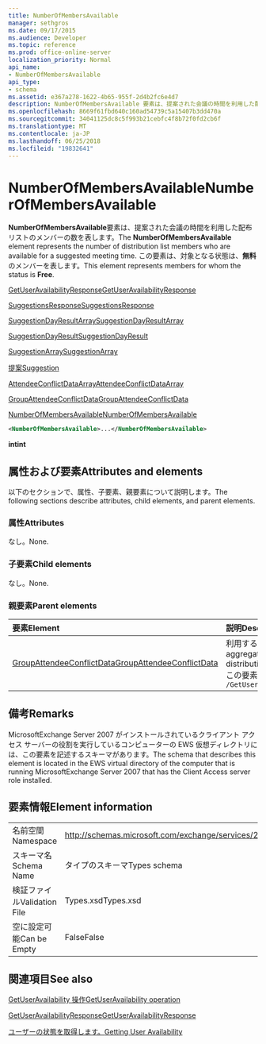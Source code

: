```yaml
---
title: NumberOfMembersAvailable
manager: sethgros
ms.date: 09/17/2015
ms.audience: Developer
ms.topic: reference
ms.prod: office-online-server
localization_priority: Normal
api_name:
- NumberOfMembersAvailable
api_type:
- schema
ms.assetid: e367a278-1622-4b65-955f-2d4b2fc6e4d7
description: NumberOfMembersAvailable 要素は、提案された会議の時間を利用した配布リストのメンバーの数を表します。 この要素は、対象となる状態は、無料のメンバーを表します。
ms.openlocfilehash: 8669f61fbd640c160ad54739c5a15407b3dd470a
ms.sourcegitcommit: 34041125dc8c5f993b21cebfc4f8b72f0fd2cb6f
ms.translationtype: MT
ms.contentlocale: ja-JP
ms.lasthandoff: 06/25/2018
ms.locfileid: "19832641"
---
```

# <a name="numberofmembersavailable"></a><span data-ttu-id="533d5-104">NumberOfMembersAvailable</span><span class="sxs-lookup"><span data-stu-id="533d5-104">NumberOfMembersAvailable</span></span>

<span data-ttu-id="533d5-105">**NumberOfMembersAvailable**要素は、提案された会議の時間を利用した配布リストのメンバーの数を表します。</span><span class="sxs-lookup"><span data-stu-id="533d5-105">The **NumberOfMembersAvailable** element represents the number of distribution list members who are available for a suggested meeting time.</span></span> <span data-ttu-id="533d5-106">この要素は、対象となる状態は、**無料**のメンバーを表します。</span><span class="sxs-lookup"><span data-stu-id="533d5-106">This element represents members for whom the status is **Free**.</span></span>
  
[<span data-ttu-id="533d5-107">GetUserAvailabilityResponse</span><span class="sxs-lookup"><span data-stu-id="533d5-107">GetUserAvailabilityResponse</span></span>](getuseravailabilityresponse.md)
  
[<span data-ttu-id="533d5-108">SuggestionsResponse</span><span class="sxs-lookup"><span data-stu-id="533d5-108">SuggestionsResponse</span></span>](suggestionsresponse.md)
  
[<span data-ttu-id="533d5-109">SuggestionDayResultArray</span><span class="sxs-lookup"><span data-stu-id="533d5-109">SuggestionDayResultArray</span></span>](suggestiondayresultarray.md)
  
[<span data-ttu-id="533d5-110">SuggestionDayResult</span><span class="sxs-lookup"><span data-stu-id="533d5-110">SuggestionDayResult</span></span>](suggestiondayresult.md)
  
[<span data-ttu-id="533d5-111">SuggestionArray</span><span class="sxs-lookup"><span data-stu-id="533d5-111">SuggestionArray</span></span>](suggestionarray.md)
  
[<span data-ttu-id="533d5-112">提案</span><span class="sxs-lookup"><span data-stu-id="533d5-112">Suggestion</span></span>](suggestion.md)
  
[<span data-ttu-id="533d5-113">AttendeeConflictDataArray</span><span class="sxs-lookup"><span data-stu-id="533d5-113">AttendeeConflictDataArray</span></span>](attendeeconflictdataarray.md)
  
[<span data-ttu-id="533d5-114">GroupAttendeeConflictData</span><span class="sxs-lookup"><span data-stu-id="533d5-114">GroupAttendeeConflictData</span></span>](groupattendeeconflictdata.md)
  
[<span data-ttu-id="533d5-115">NumberOfMembersAvailable</span><span class="sxs-lookup"><span data-stu-id="533d5-115">NumberOfMembersAvailable</span></span>](numberofmembersavailable.md)
  
```xml
<NumberOfMembersAvailable>...</NumberOfMembersAvailable>
```

 <span data-ttu-id="533d5-116">**int**</span><span class="sxs-lookup"><span data-stu-id="533d5-116">**int**</span></span>
## <a name="attributes-and-elements"></a><span data-ttu-id="533d5-117">属性および要素</span><span class="sxs-lookup"><span data-stu-id="533d5-117">Attributes and elements</span></span>

<span data-ttu-id="533d5-118">以下のセクションで、属性、子要素、親要素について説明します。</span><span class="sxs-lookup"><span data-stu-id="533d5-118">The following sections describe attributes, child elements, and parent elements.</span></span>
  
### <a name="attributes"></a><span data-ttu-id="533d5-119">属性</span><span class="sxs-lookup"><span data-stu-id="533d5-119">Attributes</span></span>

<span data-ttu-id="533d5-120">なし。</span><span class="sxs-lookup"><span data-stu-id="533d5-120">None.</span></span>
  
### <a name="child-elements"></a><span data-ttu-id="533d5-121">子要素</span><span class="sxs-lookup"><span data-stu-id="533d5-121">Child elements</span></span>

<span data-ttu-id="533d5-122">なし。</span><span class="sxs-lookup"><span data-stu-id="533d5-122">None.</span></span>
  
### <a name="parent-elements"></a><span data-ttu-id="533d5-123">親要素</span><span class="sxs-lookup"><span data-stu-id="533d5-123">Parent elements</span></span>

|<span data-ttu-id="533d5-124">**要素**</span><span class="sxs-lookup"><span data-stu-id="533d5-124">**Element**</span></span>|<span data-ttu-id="533d5-125">**説明**</span><span class="sxs-lookup"><span data-stu-id="533d5-125">**Description**</span></span>|
|:-----|:-----|
|[<span data-ttu-id="533d5-126">GroupAttendeeConflictData</span><span class="sxs-lookup"><span data-stu-id="533d5-126">GroupAttendeeConflictData</span></span>](groupattendeeconflictdata.md) <br/> |<span data-ttu-id="533d5-127">利用するユーザーの数、競合を持っているユーザーの数および提案された会議の配布リストの利用可能時間情報を持っていないユーザーの数についての集計の競合に関する情報が含まれています。</span><span class="sxs-lookup"><span data-stu-id="533d5-127">Contains aggregate conflict information about the number of users who are available, the number of users who have conflicts, and the number of users who do not have availability information in a distribution list for a suggested meeting time.</span></span>  <br/> <span data-ttu-id="533d5-128">この要素への XPath 式は、次のようにします。</span><span class="sxs-lookup"><span data-stu-id="533d5-128">The following is the XPath expression to this element:</span></span>  <br/>  `/GetUserAvailabilityResponse/SuggestionsResponse/SuggestionDayResultArray/SuggestionDayResult[i]/SuggestionArray/Suggestion[i]/AttendeeConflictDataArray/GroupAttendeeConflictData[i]` <br/> |
   
## <a name="remarks"></a><span data-ttu-id="533d5-129">備考</span><span class="sxs-lookup"><span data-stu-id="533d5-129">Remarks</span></span>

<span data-ttu-id="533d5-130">MicrosoftExchange Server 2007 がインストールされているクライアント アクセス サーバーの役割を実行しているコンピューターの EWS 仮想ディレクトリには、この要素を記述するスキーマがあります。</span><span class="sxs-lookup"><span data-stu-id="533d5-130">The schema that describes this element is located in the EWS virtual directory of the computer that is running MicrosoftExchange Server 2007 that has the Client Access server role installed.</span></span>
  
## <a name="element-information"></a><span data-ttu-id="533d5-131">要素情報</span><span class="sxs-lookup"><span data-stu-id="533d5-131">Element information</span></span>

|||
|:-----|:-----|
|<span data-ttu-id="533d5-132">名前空間</span><span class="sxs-lookup"><span data-stu-id="533d5-132">Namespace</span></span>  <br/> |http://schemas.microsoft.com/exchange/services/2006/types  <br/> |
|<span data-ttu-id="533d5-133">スキーマ名</span><span class="sxs-lookup"><span data-stu-id="533d5-133">Schema Name</span></span>  <br/> |<span data-ttu-id="533d5-134">タイプのスキーマ</span><span class="sxs-lookup"><span data-stu-id="533d5-134">Types schema</span></span>  <br/> |
|<span data-ttu-id="533d5-135">検証ファイル</span><span class="sxs-lookup"><span data-stu-id="533d5-135">Validation File</span></span>  <br/> |<span data-ttu-id="533d5-136">Types.xsd</span><span class="sxs-lookup"><span data-stu-id="533d5-136">Types.xsd</span></span>  <br/> |
|<span data-ttu-id="533d5-137">空に設定可能</span><span class="sxs-lookup"><span data-stu-id="533d5-137">Can be Empty</span></span>  <br/> |<span data-ttu-id="533d5-138">False</span><span class="sxs-lookup"><span data-stu-id="533d5-138">False</span></span>  <br/> |
   
## <a name="see-also"></a><span data-ttu-id="533d5-139">関連項目</span><span class="sxs-lookup"><span data-stu-id="533d5-139">See also</span></span>



[<span data-ttu-id="533d5-140">GetUserAvailability 操作</span><span class="sxs-lookup"><span data-stu-id="533d5-140">GetUserAvailability operation</span></span>](getuseravailability-operation.md)
  
[<span data-ttu-id="533d5-141">GetUserAvailabilityResponse</span><span class="sxs-lookup"><span data-stu-id="533d5-141">GetUserAvailabilityResponse</span></span>](getuseravailabilityresponse.md)


[<span data-ttu-id="533d5-142">ユーザーの状態を取得します。</span><span class="sxs-lookup"><span data-stu-id="533d5-142">Getting User Availability</span></span>](http://msdn.microsoft.com/library/d4133fcb-9b0f-4e6b-aadf-a389da83516a%28Office.15%29.aspx)

